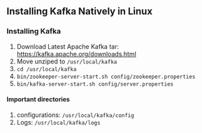 ## Installing Kafka Natively in Linux

### Installing Kafka
1. Download Latest Apache Kafka tar: https://kafka.apache.org/downloads.html
2. Move unziped to `/usr/local/kafka`
3. `cd /usr/local/kafka`
4. `bin/zookeeper-server-start.sh config/zookeeper.properties`
3. `bin/kafka-server-start.sh config/server.properties`
#### Important directories
1. configurations: `/usr/local/kafka/config`
2. Logs: `/usr/local/kafka/logs`